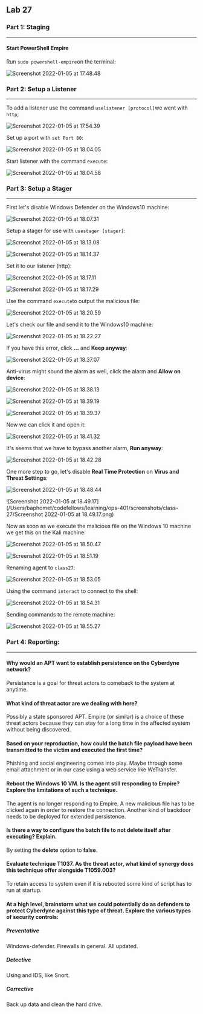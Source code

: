 ## Lab 27

### Part 1: Staging

------

#### Start PowerShell Empire

Run `sudo powershell-empire`on the terminal:

![Screenshot 2022-01-05 at 17.48.48](https://github.com/pedrocorreiacodes/ops-401/blob/master/screenshots/class-27/Screenshot%202022-01-05%20at%2017.48.48.png)

### Part 2: Setup a Listener

------

To add a listener use the command `uselistener [protocol]`we went with `http`;

![Screenshot 2022-01-05 at 17.54.39](https://github.com/pedrocorreiacodes/ops-401/blob/master/screenshots/class-27/Screenshot%202022-01-05%20at%2017.54.39.png)

Set up a port with `set Port 80`:

![Screenshot 2022-01-05 at 18.04.05](https://github.com/pedrocorreiacodes/ops-401/blob/master/screenshots/class-27/Screenshot%202022-01-05%20at%2018.04.05.png)

Start listener with the command `execute`:

![Screenshot 2022-01-05 at 18.04.58](https://github.com/pedrocorreiacodes/ops-401/blob/master/screenshots/class-27/Screenshot%202022-01-05%20at%2018.04.58.png)

### Part 3: Setup a Stager

------

First let's disable Windows Defender on the Windows10 machine:

![Screenshot 2022-01-05 at 18.07.31](https://github.com/pedrocorreiacodes/ops-401/blob/master/screenshots/class-27/Screenshot%202022-01-05%20at%2018.07.31.png)

Setup a stager for use with `usestager [stager]`:

![Screenshot 2022-01-05 at 18.13.08](https://github.com/pedrocorreiacodes/ops-401/blob/master/screenshots/class-27/Screenshot%202022-01-05%20at%2018.13.08.png)

![Screenshot 2022-01-05 at 18.14.37](https://github.com/pedrocorreiacodes/ops-401/blob/master/screenshots/class-27/Screenshot%202022-01-05%20at%2018.14.37.png)

Set it to our listener (http):

![Screenshot 2022-01-05 at 18.17.11](https://github.com/pedrocorreiacodes/ops-401/blob/master/screenshots/class-27/Screenshot%202022-01-05%20at%2018.17.11.png)

![Screenshot 2022-01-05 at 18.17.29](https://github.com/pedrocorreiacodes/ops-401/blob/master/screenshots/class-27/Screenshot%202022-01-05%20at%2018.17.29.png)

Use the command `execute`to output the malicious file:

![Screenshot 2022-01-05 at 18.20.59](https://github.com/pedrocorreiacodes/ops-401/blob/master/screenshots/class-27/Screenshot%202022-01-05%20at%2018.20.59.png)

Let's check our file and send it to the Windows10 machine:

![Screenshot 2022-01-05 at 18.22.27](https://github.com/pedrocorreiacodes/ops-401/blob/master/screenshots/class-27/Screenshot%202022-01-05%20at%2018.22.27.png)

If you have this error, click **...** and **Keep anyway**:

![Screenshot 2022-01-05 at 18.37.07](https://github.com/pedrocorreiacodes/ops-401/blob/master/screenshots/class-27/Screenshot%202022-01-05%20at%2018.37.07.png)

Anti-virus might sound the alarm as well, click the alarm and **Allow on device**:

![Screenshot 2022-01-05 at 18.38.13](https://github.com/pedrocorreiacodes/ops-401/blob/master/screenshots/class-27/Screenshot%202022-01-05%20at%2018.38.13.png)

![Screenshot 2022-01-05 at 18.39.19](https://github.com/pedrocorreiacodes/ops-401/blob/master/screenshots/class-27/Screenshot%202022-01-05%20at%2018.39.19.png)

![Screenshot 2022-01-05 at 18.39.37](https://github.com/pedrocorreiacodes/ops-401/blob/master/screenshots/class-27/Screenshot%202022-01-05%20at%2018.39.37.png)

Now we can click it and open it:

![Screenshot 2022-01-05 at 18.41.32](https://github.com/pedrocorreiacodes/ops-401/blob/master/screenshots/class-27/Screenshot%202022-01-05%20at%2018.41.32.png)

It's seems that we have to bypass another alarm, **Run anyway**:

![Screenshot 2022-01-05 at 18.42.28](https://github.com/pedrocorreiacodes/ops-401/blob/master/screenshots/class-27/Screenshot%202022-01-05%20at%2018.42.28.png)

One more step to go, let's disable **Real Time Protection** on **Virus and Threat Settings**:

![Screenshot 2022-01-05 at 18.48.44](https://github.com/pedrocorreiacodes/ops-401/blob/master/screenshots/class-27/Screenshot%202022-01-05%20at%2018.48.44.png)

![Screenshot 2022-01-05 at 18.49.17](/Users/baphomet/codefellows/learning/ops-401/screenshots/class-27/Screenshot 2022-01-05 at 18.49.17.png)

Now as soon as we execute the malicious file on the Windows 10 machine we get this on the Kali machine:

![Screenshot 2022-01-05 at 18.50.47](https://github.com/pedrocorreiacodes/ops-401/blob/master/screenshots/class-27/Screenshot%202022-01-05%20at%2018.50.47.png)

![Screenshot 2022-01-05 at 18.51.19](https://github.com/pedrocorreiacodes/ops-401/blob/master/screenshots/class-27/Screenshot%202022-01-05%20at%2018.51.19.png)

Renaming agent to `class27`:

![Screenshot 2022-01-05 at 18.53.05](https://github.com/pedrocorreiacodes/ops-401/blob/master/screenshots/class-27/Screenshot%202022-01-05%20at%2018.53.05.png)

Using the command `interact` to connect to the shell:

![Screenshot 2022-01-05 at 18.54.31](https://github.com/pedrocorreiacodes/ops-401/blob/master/screenshots/class-27/Screenshot%202022-01-05%20at%2018.54.31.png)

Sending commands to the remote machine:

![Screenshot 2022-01-05 at 18.55.27](https://github.com/pedrocorreiacodes/ops-401/blob/master/screenshots/class-27/Screenshot%202022-01-05%20at%2018.55.27.png)

### Part 4: Reporting:

------

#### Why would an APT want to establish persistence on the Cyberdyne network?

Persistance is a goal for threat actors to comeback to the system at anytime.

#### What kind of threat actor are we dealing with here?

Possibly a state sponsored APT. Empire (or similar) is a choice of these threat actors because they can stay for a long time in the affected system without being discovered.

#### Based on your reproduction, how could the batch file payload have been transmitted to the victim and executed the first time?

Phishing and social engineering comes into play. Maybe through some email attachment or in our case using a web service like WeTransfer.

#### Reboot the Windows 10 VM. Is the agent still responding to Empire? Explore the limitations of such a technique.

The agent is no longer responding to Empire. A new malicious file has to be clicked again in order to restore the connection. Another kind of backdoor needs to be deployed for extended persistence.

#### Is there a way to configure the batch file to not delete itself after executing? Explain.

By setting the **delete** option to **false**.

#### Evaluate technique T1037. As the threat actor, what kind of synergy does this technique offer alongside T1059.003?

To retain access to system even if it is rebooted some kind of script has to run at startup.

#### At a high level, brainstorm what we could potentially do as defenders to protect Cyberdyne against this type of threat. Explore the various types of security controls:

##### Preventative

Windows-defender. Firewalls in general. All updated.

##### Detective

Using and IDS, like Snort.

##### Corrective

Back up data and clean the hard drive.
